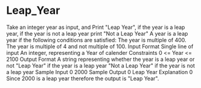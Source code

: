 # Leap_Year
Take an integer year as input, and Print "Leap Year", if the year is a leap year, if the year is not a leap year print "Not a Leap Year"  A year is a leap year if the following conditions are satisfied:  The year is multiple of 400. The year is multiple of 4 and not multiple of 100. Input Format  Single line of input  An integer, representing a Year of calender Constraints  0 &lt;= Year &lt;= 2100 Output Format  A string representing whether the year is a leap year or not  "Leap Year" if the year is a leap year "Not a Leap Year" if the year is not a leap year Sample Input 0  2000 Sample Output 0  Leap Year Explanation 0  Since 2000 is a leap year therefore the output is "Leap Year".
